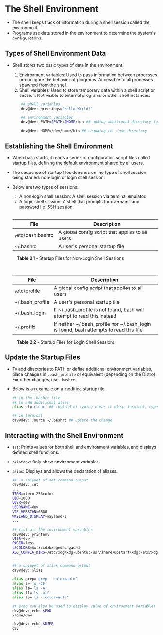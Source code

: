 # The Shell Environment 

- The shell keeps track of information during a shell session called the environment.
- Programs use data stored in the environment to determine the system's configurations. 

## Types of Shell Environment Data


- Shell stores two basic types of data in the environment.<br>

    1. Environment variables: Used to pass information between processes or configure the behavior of programs. Accessible to all processes spawned from the shell.
    2. Shell variables: Used to store temporary data within a shell script or session. Not visible to external programs or other shell instances. 


    ```bash
        ## shell variables 
        dev@dev: greetings="Hello World!"

        ## environment variables 
        dev@dev: PATH=$PATH:$HOME/bin ## adding additional directory for PATH

        dev@dev: HOME=/dev/home/bin ## changing the home directory 
    ```

## Establishing the Shell Environment

- When bash starts, it reads a series of configuration script files called startup files, defining the default environment shared by all users.
- The sequence of startup files depends on the type of shell session being started: non-login or login shell session.

 - Below are two types of sessions:
    - A non-login shell session: A shell session via terminal emulator. 
    - A login shell session: A shell that prompts for username and password i.e. SSH session. 
    
    </br>
    
    | File             | Description |
    | ---------------  | --------------  |
    | /etc/bash.bashrc | A global config script that applies to all users                                            |
    | ~/.bashrc | A user's personal startup file         |
    
    &nbsp; &nbsp; **Table 2.1** - Startup Files for Non-Login Shell Sessions 

    </br>


    | File            | Description |
    | --------------- | -------------- |
    | /etc/profile    | A global config script that applies to all users                                            |
    | ~/.bash_profile | A user's personal startup file   |
    | ~/.bash_login   | If ~/.bash_profile is not found, bash will attempt to read this instead                    |
    | ~/.profile      | If neither ~/.bash_profile nor ~/.bash_login is found, bash attempts to read this file |

    &nbsp; &nbsp; **Table 2.2** - Startup Files for Login Shell Sessions

    

## Update the Startup Files
- To add directories to PATH or define additional environment variables, place changes in <code>.bash_profile</code> or equivalent (depending on the Distro). For other changes, use <code>.bashrc</code>.

- Below is an example on a modified startup file. 

    ```bash
    ## in the .bashrc file 
    ## to add additional alias
    alias cl='clear' ## instead of typing clear to clear terminal, type cl

    ## in terminal 
    dev@dev: source ~/.bashrc ## update the change
    ```


## Interacting with the Shell Environment 
- <code>set</code>: Prints values for both shell and environment variables, and displays defined shell functions.
- <code>printenv</code>: Only show environment variables.
- <code>alias</code>: Displays and allows the declaration of aliases.

    ```bash
    ##  a snippet of set command output
    dev@dev: set
    ...
    TERM=xterm-256color
    UID=1000
    USER=dev
    USERNAME=dev
    VTE_VERSION=6800
    WAYLAND_DISPLAY=wayland-0
    ...

    ## list all the environment variables
    dev@dev: printenv 
    USER=dev
    PAGER=less
    LSCOLORS=Gxfxcxdxbxegedabagacad
    XDG_CONFIG_DIRS=/etc/xdg/xdg-ubuntu:/usr/share/upstart/xdg:/etc/xdg
    ...

    ## a snippet of alias command output
    dev@dev: alias
    ...
    alias grep='grep --color=auto'
    alias l='ls -CF'
    alias la='ls -A'
    alias ll='ls -alF'
    alias ls='ls --color=auto'

    ## echo can also be used to display value of environment variables
    dev@dev: echo $PWD
    /home/dev

    dev@dev: echo $USER
    dev
    ```




